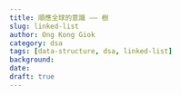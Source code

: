 ```yaml
---
title: 順應全球的意識 —— 樹
slug: linked-list
author: Ong Kong Giok
category: dsa
tags: [data-structure, dsa, linked-list]
background:
date:
draft: true
---
```

